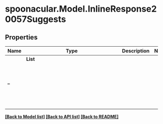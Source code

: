 # spoonacular.Model.InlineResponse20057Suggests
## Properties

Name | Type | Description | Notes
------------ | ------------- | ------------- | -------------
**_** | **List<Object>** |  | 

[[Back to Model list]](../README.md#documentation-for-models) [[Back to API list]](../README.md#documentation-for-api-endpoints) [[Back to README]](../README.md)

